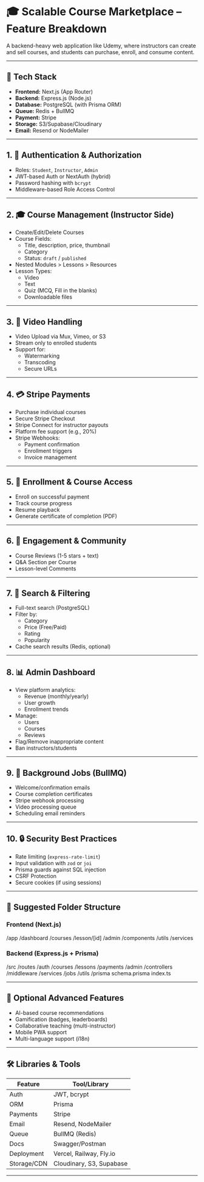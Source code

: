 # 🎓 Scalable Course Marketplace – Feature Breakdown

A backend-heavy web application like Udemy, where instructors can create and sell courses, and students can purchase, enroll, and consume content.

---

## 🧰 Tech Stack

- **Frontend:** Next.js (App Router)
- **Backend:** Express.js (Node.js)
- **Database:** PostgreSQL (with Prisma ORM)
- **Queue:** Redis + BullMQ
- **Payment:** Stripe
- **Storage:** S3/Supabase/Cloudinary
- **Email:** Resend or NodeMailer

---

## 1. 🔐 Authentication & Authorization

- Roles: `Student`, `Instructor`, `Admin`
- JWT-based Auth or NextAuth (hybrid)
- Password hashing with `bcrypt`
- Middleware-based Role Access Control

---

## 2. 🎓 Course Management (Instructor Side)

- Create/Edit/Delete Courses
- Course Fields:
  - Title, description, price, thumbnail
  - Category
  - Status: `draft` / `published`
- Nested Modules > Lessons > Resources
- Lesson Types:
  - Video
  - Text
  - Quiz (MCQ, Fill in the blanks)
  - Downloadable files

---

## 3. 🎥 Video Handling

- Video Upload via Mux, Vimeo, or S3
- Stream only to enrolled students
- Support for:
  - Watermarking
  - Transcoding
  - Secure URLs

---

## 4. 💳 Stripe Payments

- Purchase individual courses
- Secure Stripe Checkout
- Stripe Connect for instructor payouts
- Platform fee support (e.g., 20%)
- Stripe Webhooks:
  - Payment confirmation
  - Enrollment triggers
  - Invoice management

---

## 5. 🛒 Enrollment & Course Access

- Enroll on successful payment
- Track course progress
- Resume playback
- Generate certificate of completion (PDF)

---

## 6. 💬 Engagement & Community

- Course Reviews (1-5 stars + text)
- Q&A Section per Course
- Lesson-level Comments

---

## 7. 🔎 Search & Filtering

- Full-text search (PostgreSQL)
- Filter by:
  - Category
  - Price (Free/Paid)
  - Rating
  - Popularity
- Cache search results (Redis, optional)

---

## 8. 📊 Admin Dashboard

- View platform analytics:
  - Revenue (monthly/yearly)
  - User growth
  - Enrollment trends
- Manage:
  - Users
  - Courses
  - Reviews
- Flag/Remove inappropriate content
- Ban instructors/students

---

## 9. 📨 Background Jobs (BullMQ)

- Welcome/confirmation emails
- Course completion certificates
- Stripe webhook processing
- Video processing queue
- Scheduling email reminders

---

## 10. 🔒 Security Best Practices

- Rate limiting (`express-rate-limit`)
- Input validation with `zod` or `joi`
- Prisma guards against SQL injection
- CSRF Protection
- Secure cookies (if using sessions)

---

## 📁 Suggested Folder Structure

### Frontend (Next.js)

/app
/dashboard
/courses
/lesson/[id]
/admin
/components
/utils
/services


### Backend (Express.js + Prisma)

/src
/routes
/auth
/courses
/lessons
/payments
/admin
/controllers
/middleware
/services
/jobs
/utils
/prisma
schema.prisma
index.ts


---

## 🧪 Optional Advanced Features

- AI-based course recommendations
- Gamification (badges, leaderboards)
- Collaborative teaching (multi-instructor)
- Mobile PWA support
- Multi-language support (i18n)

---

## 🛠️ Libraries & Tools

| Feature       | Tool/Library           |
|--------------|------------------------|
| Auth         | JWT, bcrypt            |
| ORM          | Prisma                 |
| Payments     | Stripe                 |
| Email        | Resend, NodeMailer     |
| Queue        | BullMQ (Redis)         |
| Docs         | Swagger/Postman        |
| Deployment   | Vercel, Railway, Fly.io|
| Storage/CDN  | Cloudinary, S3, Supabase |

---